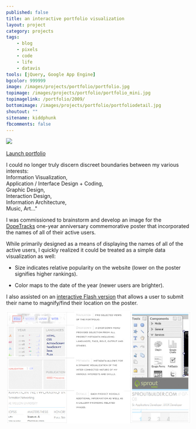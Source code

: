 ```yaml
---
published: false
title: an interactive portfolio visualization
layout: project
category: projects
tags:
    - blog
    - pixels
    - code
    - life
    - datavis
tools: [jQuery, Google App Engine]
bgcolor: 999999
image: /images/projects/portfolio/portfolio.jpg
topimage: /images/projects/portfolio/portfolio_mini.jpg
topimagelink: /portfolio/2009/
bottomimage: /images/projects/portfolio/portfoliodetail.jpg
shoutout: ""
sitename: kiddphunk
fbcomments: false
---
```

<img class='feedimg' src='{{page.topimage}}'>

[Launch portfolio](/portfolio/2009/)


I could no longer truly discern discreet boundaries between my various interests:<br>Information Visualization,<br> Application / Interface Design + Coding,<br> Graphic Design,<br> Interaction Design,<br> Information Architecture,<br> Music, Art..."




I was commissioned to brainstorm and develop an image for the [DopeTracks](http://dopetracks.com) one-year anniversary commemorative poster that incorporated the names of all of their active users. 

While primarily designed as a means of displaying the names of all of the active users, I quickly realized it could be treated as a simple data visualization as well:

* Size indicates relative popularity on the website (lower on the poster signifies higher rankings).

* Color maps to the date of the year (newer users are brighter).


I also assisted on an [interactive Flash version](http://blog.dopetracks.com/2008/04/04/omg-dopetracks-is-1-year-old) that allows a user to submit their name to magnify/find their location on the poster.


<img class="spanimage" src="/images/projects/portfolio/legend.jpg">


